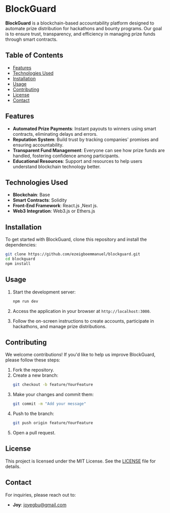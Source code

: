 # BlockGuard

**BlockGuard** is a blockchain-based accountability platform designed to automate prize distribution for hackathons and bounty programs. Our goal is to ensure trust, transparency, and efficiency in managing prize funds through smart contracts.

## Table of Contents

- [Features](#features)
- [Technologies Used](#technologies-used)
- [Installation](#installation)
- [Usage](#usage)
- [Contributing](#contributing)
- [License](#license)
- [Contact](#contact)

## Features

- **Automated Prize Payments**: Instant payouts to winners using smart contracts, eliminating delays and errors.
- **Reputation System**: Build trust by tracking companies' promises and ensuring accountability.
- **Transparent Fund Management**: Everyone can see how prize funds are handled, fostering confidence among participants.
- **Educational Resources**: Support and resources to help users understand blockchain technology better.

## Technologies Used

- **Blockchain**: Base 
- **Smart Contracts**: Solidity 
- **Front-End Framework**: React.js ,Next js.
- **Web3 Integration**: Web3.js or Ethers.js
## Installation

To get started with BlockGuard, clone this repository and install the dependencies:

```bash
git clone https://github.com/ezeigboemmanuel/blockguard.git
cd blockguard
npm install
```

## Usage

1. Start the development server:
   ```bash
   npm run dev
   ```
2. Access the application in your browser at `http://localhost:3000`.

3. Follow the on-screen instructions to create accounts, participate in hackathons, and manage prize distributions.

## Contributing

We welcome contributions! If you'd like to help us improve BlockGuard, please follow these steps:

1. Fork the repository.
2. Create a new branch:
   ```bash
   git checkout -b feature/YourFeature
   ```
3. Make your changes and commit them:
   ```bash
   git commit -m "Add your message"
   ```
4. Push to the branch:
   ```bash
   git push origin feature/YourFeature
   ```
5. Open a pull request.

## License

This project is licensed under the MIT License. See the [LICENSE](LICENSE) file for details.

## Contact

For inquiries, please reach out to:

- **Joy**: [joyegbu@gmail.com](joyegbu@gmail.com)
